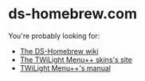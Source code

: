 # ds-homebrew.com

You're probably looking for:
- [The DS-Homebrew wiki](https://wiki.ds-homebrew.com)
- [The TWiLight Menu++ skins's site](https://twlmenu-skins.ds-homebrew.com)
- [TWiLight Menu++'s manual](https://twilight-manual.ds-homebrew.com)
